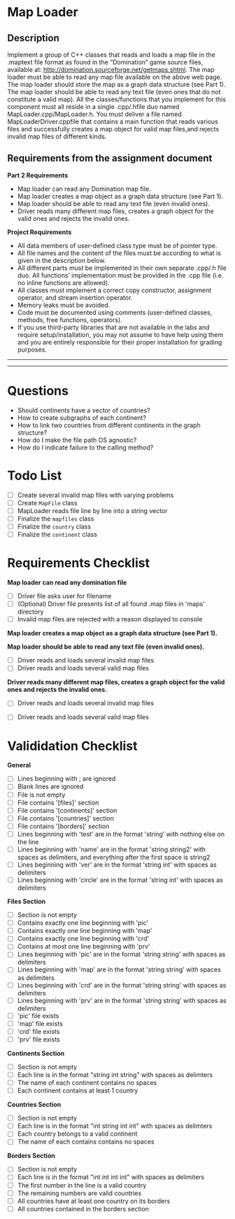 # Map Loader

## Description

Implement a group of C++ classes that reads and loads a map file in the .maptext file format as found in the “Domination” game source files, available at: http://domination.sourceforge.net/getmaps.shtml. The map loader must be able to read any map file available on the above web page. The map loader should store the map as a graph data structure (see Part 1). The map loader should be able to read any text file (even ones that do not constitute a valid map). All the classes/functions that you implement for this component must all reside in a single .cpp/.hfile duo named MapLoader.cpp/MapLoader.h. You must deliver a file named MapLoaderDriver.cppfile that contains a main function that reads various files and successfully creates a map object for valid map files,and rejects invalid map files of different kinds.

## Requirements from the assignment document

**Part 2 Requirements**
- Map loader can read any Domination map file.
- Map loader creates a map object as a graph data structure (see Part 1).
- Map loader should be able to read any text file (even invalid ones).
- Driver reads many different map files, creates a graph object for the valid ones and rejects the invalid ones.

**Project Requirements**
- All data members of user-defined class type must be of pointer type.
- All file names and the content of the files must be according to what is given in the description below.
- All different parts must be implemented in their own separate .cpp/.h file duo. All functions’ implementation must be provided in the .cpp file (i.e. no inline functions are allowed).
- All classes must implement a correct copy constructor, assignment operator, and stream insertion operator.
- Memory leaks must be avoided.
- Code must be documented using comments (user-defined classes, methods, free functions, operators).
- If you use third-party libraries that are not available in the labs and require setup/installation, you may not assume to have help using them and you are entirely responsible for their proper installation for grading purposes.

---
---

# Questions
- Should continents have a vector of countries?
- How to create subgraphs of each continent?
- How to link two countries from different continents in the graph structure?
- How do I make the file path OS agnostic?
- How do I indicate failure to the calling method?

# Todo List
- [ ] Create several invalid map files with varying problems
- [ ] Create `MapFile` class
- [ ] MapLoader reads file line by line into a string vector
- [ ] Finalize the `mapfiles` class
- [ ] Finalize the `country` class
- [ ] Finalize the `continent` class

# Requirements Checklist
**Map loader can read any domination file**
- [ ] Driver file asks user for filename
- [ ] (Optional) Driver file presents list of all found .map files in 'maps' directory
- [ ] Invalid map files are rejected with a reason displayed to console

**Map loader creates a map object as a graph data structure (see Part 1).**


**Map loader should be able to read any text file (even invalid ones).**
- [ ] Driver reads and loads several invalid map files
- [ ] Driver reads and loads several valid map files

**Driver reads many different map files, creates a graph object for the valid ones and rejects the invalid ones.**
- [ ] Driver reads and loads several invalid map files
- [ ] Driver reads and loads several valid map files


# Valididation Checklist
**General**
- [ ] Lines beginning with ; are ignored
- [ ] Blank lines are ignored
- [ ] File is not empty
- [ ] File contains '[files]' section
- [ ] File contains '[continents]' section
- [ ] File contains '[countries]' section
- [ ] File contains '[borders]' section
- [ ] Lines beginning with 'test' are in the format 'string' with nothing else on the line
- [ ] Lines beginning with 'name' are in the format 'string string2' with spaces as delimiters, and everything after the first space is string2
- [ ] Lines beginning with 'ver' are in the format 'string int' with spaces as delimiters
- [ ] Lines beginning with 'circle' are in the format 'string int' with spaces as delimiters

**Files Section**
- [ ] Section is not empty
- [ ] Contains exactly one line beginning with 'pic'
- [ ] Contains exactly one line beginning with 'map'
- [ ] Contains exactly one line beginning with 'crd'
- [ ] Contains at most one line beginning with 'prv'
- [ ] Lines beginning with 'pic' are in the format 'string string' with spaces as delimiters
- [ ] Lines beginning with 'map' are in the format 'string string' with spaces as delimiters
- [ ] Lines beginning with 'crd' are in the format 'string string' with spaces as delimiters
- [ ] Lines beginning with 'prv' are in the format 'string string' with spaces as delimiters
- [ ] 'pic' file exists
- [ ] 'map' file exists
- [ ] 'crd' file exists
- [ ] 'prv' file exists

**Continents Section**
- [ ] Section is not empty
- [ ] Each line is in the format "string int string" with spaces as delimters
- [ ] The name of each continent contains no spaces
- [ ] Each continent contains at least 1 country

**Countries Section**
- [ ] Section is not empty
- [ ] Each line is in the format "int string int int" with spaces as delimters
- [ ] Each country belongs to a valid continent
- [ ] The name of each contains contains no spaces

**Borders Section**
- [ ] Section is not empty
- [ ] Each line is in the format "int int int int" with spaces as delimiters
- [ ] The first number in the line is a valid country
- [ ] The remaining numbers are valid countries
- [ ] All countries have at least one country on its borders
- [ ] All countries contained in the borders section